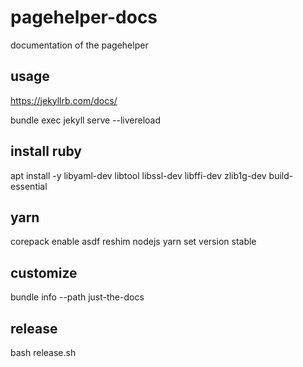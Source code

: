 # pagehelper-docs
documentation of the pagehelper

## usage

https://jekyllrb.com/docs/

bundle exec jekyll serve --livereload


## install ruby
apt install -y libyaml-dev libtool libssl-dev libffi-dev zlib1g-dev build-essential

## yarn
corepack enable
asdf reshim nodejs
yarn set version stable

##  customize

bundle info --path just-the-docs


## release

bash release.sh